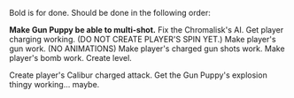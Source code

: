 Bold is for done. Should be done in the following order:

**Make Gun Puppy be able to multi-shot.**
Fix the Chromalisk's AI.
Get player charging working. (DO NOT CREATE PLAYER'S SPIN YET.)
Make player's gun work. (NO ANIMATIONS)
Make player's charged gun shots work.
Make player's bomb work.
Create level.

Create player's Calibur charged attack.
Get the Gun Puppy's explosion thingy working... maybe.
